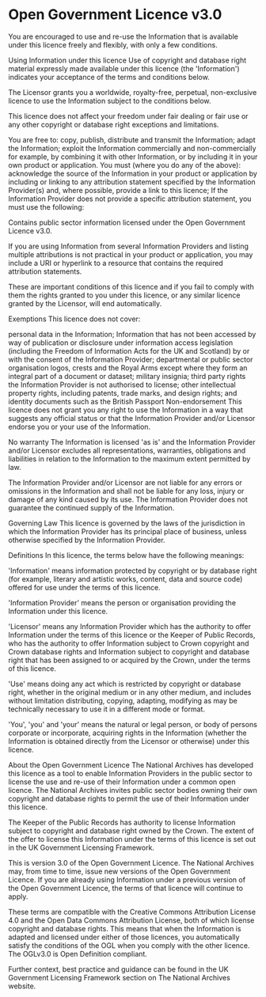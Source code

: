 # Open Government Licence v3.0

You are encouraged to use and re-use the Information that is available under this licence freely and flexibly, with only a few conditions.

Using Information under this licence
Use of copyright and database right material expressly made available under this licence (the 'Information') indicates your acceptance of the terms and conditions below.

The Licensor grants you a worldwide, royalty-free, perpetual, non-exclusive licence to use the Information subject to the conditions below.

This licence does not affect your freedom under fair dealing or fair use or any other copyright or database right exceptions and limitations.

You are free to:
copy, publish, distribute and transmit the Information;
adapt the Information;
exploit the Information commercially and non-commercially for example, by combining it with other Information, or by including it in your own product or application.
You must (where you do any of the above):
acknowledge the source of the Information in your product or application by including or linking to any attribution statement specified by the Information Provider(s) and, where possible, provide a link to this licence;
If the Information Provider does not provide a specific attribution statement, you must use the following:

Contains public sector information licensed under the Open Government Licence v3.0.

If you are using Information from several Information Providers and listing multiple attributions is not practical in your product or application, you may include a URI or hyperlink to a resource that contains the required attribution statements.

These are important conditions of this licence and if you fail to comply with them the rights granted to you under this licence, or any similar licence granted by the Licensor, will end automatically.

Exemptions
This licence does not cover:

personal data in the Information;
Information that has not been accessed by way of publication or disclosure under information access legislation (including the Freedom of Information Acts for the UK and Scotland) by or with the consent of the Information Provider;
departmental or public sector organisation logos, crests and the Royal Arms except where they form an integral part of a document or dataset;
military insignia;
third party rights the Information Provider is not authorised to license;
other intellectual property rights, including patents, trade marks, and design rights; and
identity documents such as the British Passport
Non-endorsement
This licence does not grant you any right to use the Information in a way that suggests any official status or that the Information Provider and/or Licensor endorse you or your use of the Information.

No warranty
The Information is licensed 'as is' and the Information Provider and/or Licensor excludes all representations, warranties, obligations and liabilities in relation to the Information to the maximum extent permitted by law.

The Information Provider and/or Licensor are not liable for any errors or omissions in the Information and shall not be liable for any loss, injury or damage of any kind caused by its use. The Information Provider does not guarantee the continued supply of the Information.

Governing Law
This licence is governed by the laws of the jurisdiction in which the Information Provider has its principal place of business, unless otherwise specified by the Information Provider.

Definitions
In this licence, the terms below have the following meanings:

'Information' means information protected by copyright or by database right (for example, literary and artistic works, content, data and source code) offered for use under the terms of this licence.

'Information Provider' means the person or organisation providing the Information under this licence.

'Licensor' means any Information Provider which has the authority to offer Information under the terms of this licence or the Keeper of Public Records, who has the authority to offer Information subject to Crown copyright and Crown database rights and Information subject to copyright and database right that has been assigned to or acquired by the Crown, under the terms of this licence.

'Use' means doing any act which is restricted by copyright or database right, whether in the original medium or in any other medium, and includes without limitation distributing, copying, adapting, modifying as may be technically necessary to use it in a different mode or format.

'You', 'you' and 'your' means the natural or legal person, or body of persons corporate or incorporate, acquiring rights in the Information (whether the Information is obtained directly from the Licensor or otherwise) under this licence.

About the Open Government Licence
The National Archives has developed this licence as a tool to enable Information Providers in the public sector to license the use and re-use of their Information under a common open licence. The National Archives invites public sector bodies owning their own copyright and database rights to permit the use of their Information under this licence.

The Keeper of the Public Records has authority to license Information subject to copyright and database right owned by the Crown. The extent of the offer to license this Information under the terms of this licence is set out in the UK Government Licensing Framework.

This is version 3.0 of the Open Government Licence. The National Archives may, from time to time, issue new versions of the Open Government Licence. If you are already using Information under a previous version of the Open Government Licence, the terms of that licence will continue to apply.

These terms are compatible with the Creative Commons Attribution License 4.0 and the Open Data Commons Attribution License, both of which license copyright and database rights. This means that when the Information is adapted and licensed under either of those licences, you automatically satisfy the conditions of the OGL when you comply with the other licence. The OGLv3.0 is Open Definition compliant.

Further context, best practice and guidance can be found in the UK Government Licensing Framework section on The National Archives website.
